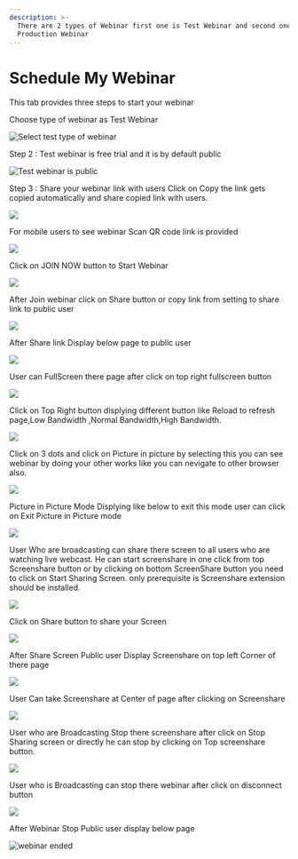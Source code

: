 ```yaml
---
description: >-
  There are 2 types of Webinar first one is Test Webinar and second one is
  Production Webinar
---
```


# Schedule My Webinar

This tab provides three steps to start your webinar

Choose type of webinar as Test Webinar

![Select test type of webinar](../.gitbook/assets/step-_webinar.PNG)

Step 2 : Test webinar is free trial and it is by default public

![Test webinar is public ](../.gitbook/assets/test_step_2.PNG)

Step 3 : Share your webinar link with users Click on Copy the link gets copied automatically and share copied link with users.

![](../.gitbook/assets/image%20%2821%29.png)

For mobile users to see webinar Scan QR code link is provided

![](../.gitbook/assets/image%20%28125%29.png)

Click on JOIN NOW button to Start Webinar

![](../.gitbook/assets/image%20%2846%29.png)

After Join webinar click on Share button or copy link from setting to share link to public user

![](../.gitbook/assets/image%20%2876%29.png)

After Share link Display below page to public user

![](../.gitbook/assets/image%20%2845%29.png)

User can FullScreen there page after click on top right fullscreen button

![](../.gitbook/assets/image%20%282%29.png)

  
Click on Top Right button displying different button like Reload to refresh page,Low Bandwidth ,Normal Bandwidth,High Bandwidth.

![](../.gitbook/assets/image%20%2897%29.png)

Click on  3 dots and click on Picture in picture by selecting this you can see webinar by doing your other works like you can nevigate to other browser also.

![](../.gitbook/assets/image%20%2854%29.png)

Picture in Picture Mode Displying like below to exit this mode user can click on Exit Picture in Picture mode

![](../.gitbook/assets/image%20%2896%29.png)

User Who are broadcasting can share there screen to all users who are watching live webcast. He can start screenshare in one click from top Screenshare button or by clicking on bottom ScreenShare button you need to click on Start Sharing Screen. only prerequisite is Screenshare extension should be installed.

![](../.gitbook/assets/image%20%2890%29.png)

Click on Share button to share your Screen

![](../.gitbook/assets/image%20%2865%29.png)

After Share Screen Public user Display Screenshare on top left Corner of there page 

![](../.gitbook/assets/image%20%2832%29.png)

User Can take Screenshare at Center of page after clicking on Screenshare 

![](../.gitbook/assets/image%20%2852%29.png)

User who are Broadcasting Stop there screenshare after click on Stop Sharing screen or directly he can stop by clicking on Top screenshare button.

![](../.gitbook/assets/image%20%281%29.png)

User who is Broadcasting can stop there webinar after click on disconnect button

![](../.gitbook/assets/image%20%2827%29.png)

After Webinar Stop Public user display below page

![webinar ended](../.gitbook/assets/image%20%28100%29.png)









